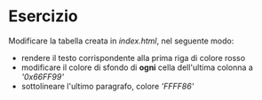 # Esercizio

Modificare la tabella creata in *index.html*, nel seguente modo:
* rendere il testo corrispondente alla prima riga di colore rosso
* modificare il colore di sfondo di **ogni** cella dell'ultima colonna a *'0x66FF99'*
* sottolineare l'ultimo paragrafo, colore *'FFFF86'*